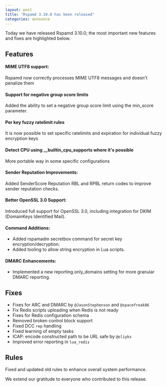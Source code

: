 ```yaml
---
layout: post
title: "Rspamd 3.10.0 has been released"
categories: announce
---
```


Today we have released Rspamd 3.10.0; the most important new features and fixes are highlighted below.

## Features

#### MIME UTF8 support:

Rspamd now correctly processes MIME UTF8 messages and doesn't penalize them

#### Support for negative group score limits

Added the ability to set a negative group score limit using the min_score parameter.

#### Per key fuzzy ratelimit rules

It is now possible to set specific ratelimits and expiration for individual fuzzy encryption keys

#### Detect CPU using __builtin_cpu_supports where it's possible

More portable way in some specific configurations

#### Sender Reputation Improvements:

Added SenderScore Reputation RBL and RPBL return codes to improve sender reputation checks.

#### Better OpenSSL 3.0 Support:

Introduced full support for OpenSSL 3.0, including integration for DKIM (DomainKeys Identified Mail).

#### Command Additions:

  * Added rspamadm secretbox command for secret key encryption/decryption.
  * Added tooling to allow string encryption in Lua scripts.

#### DMARC Enhancements:

  * Implemented a new reporting.only_domains setting for more granular DMARC reporting.

## Fixes

 * Fixes for ARC and DMARC by `@JasonStephenson` and `@spacefreak86`
 * Fix Redis scripts uploading when Redis is not ready
 * Fixes for Redis configuration schema
 * Removed broken control block support
 * Fixed DCC `rep` handling
 * Fixed learning of empty tasks
 * ICAP: encode constructed path to be URL safe by `@oliyks`
 * Improved error reporting in `lua_redis`
   
## Rules

Fixed and updated old rules to enhance overall system performance.

We extend our gratitude to everyone who contributed to this release.
